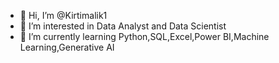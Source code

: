 - 👋 Hi, I’m @Kirtimalik1
- 👀 I’m interested in Data Analyst and Data Scientist
- 🌱 I’m currently learning Python,SQL,Excel,Power BI,Machine Learning,Generative AI

<!---
Kirti-code-star/Kirti-code-star is a ✨ special ✨ repository because its `README.md` (this file) appears on your GitHub profile.
You can click the Preview link to take a look at your changes.
--->
